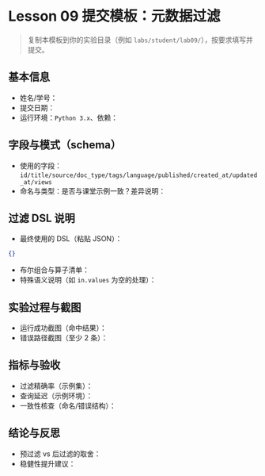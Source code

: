 # Lesson 09 提交模板：元数据过滤

> 复制本模板到你的实验目录（例如 `labs/student/lab09/`），按要求填写并提交。

## 基本信息
- 姓名/学号：
- 提交日期：
- 运行环境：`Python 3.x`、依赖：

## 字段与模式（schema）
- 使用的字段：`id/title/source/doc_type/tags/language/published/created_at/updated_at/views`
- 命名与类型：是否与课堂示例一致？差异说明：

## 过滤 DSL 说明
- 最终使用的 DSL（粘贴 JSON）：
```json
{}
```
- 布尔组合与算子清单：
- 特殊语义说明（如 `in.values` 为空的处理）：

## 实验过程与截图
- 运行成功截图（命中结果）：
- 错误路径截图（至少 2 条）：

## 指标与验收
- 过滤精确率（示例集）：
- 查询延迟（示例环境）：
- 一致性核查（命名/错误结构）：

## 结论与反思
- 预过滤 vs 后过滤的取舍：
- 稳健性提升建议：